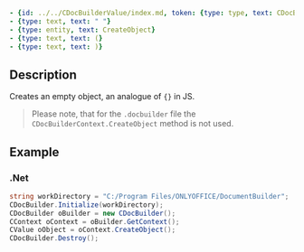 ```yml signature
- {id: ../../CDocBuilderValue/index.md, token: {type: type, text: CDocBuilderValue^}}
- {type: text, text: " "}
- {type: entity, text: CreateObject}
- {type: text, text: (}
- {type: text, text: )}
```

## Description

Creates an empty object, an analogue of `{}` in JS.

> Please note, that for the `.docbuilder` file the `CDocBuilderContext.CreateObject` method is not used.

## Example

### .Net

```cs
string workDirectory = "C:/Program Files/ONLYOFFICE/DocumentBuilder";
CDocBuilder.Initialize(workDirectory);
CDocBuilder oBuilder = new CDocBuilder();
CContext oContext = oBuilder.GetContext();
CValue oObject = oContext.CreateObject();
CDocBuilder.Destroy();
```
